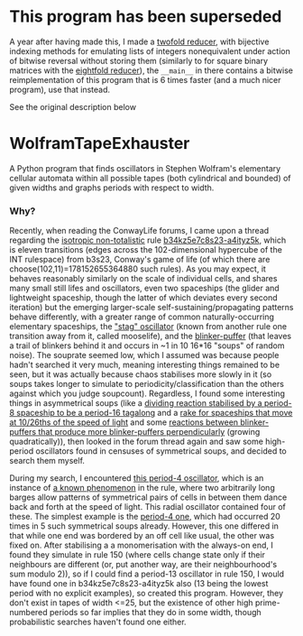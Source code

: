 # This program has been superseded
A year after having made this, I made a [twofold reducer](https://github.com/DroneBetter/ChessPieceVision/blob/main/twofold_reducer.py), with bijective indexing methods for emulating lists of integers nonequivalent under action of bitwise reversal without storing them (similarly to for square binary matrices with the [eightfold reducer](https://github.com/DroneBetter/ChessPieceVision/blob/main/eightfold_reducer.py)), the `__main__` in there contains a bitwise reimplementation of this program that is 6 times faster (and a much nicer program), use that instead.

See the original description below

# WolframTapeExhauster
A Python program that finds oscillators in Stephen Wolfram's elementary cellular automata within all possible tapes (both cylindrical and bounded) of given widths and graphs periods with respect to width.

### Why?

Recently, when reading the ConwayLife forums, I came upon a thread regarding the [isotropic non-totalistic](https://conwaylife.com/wiki/Isotropic_non-totalistic_cellular_automaton) rule [b34kz5e7c8s23-a4ityz5k](https://conwaylife.com/forums/viewtopic.php?f=11&t=4330), which is eleven transitions (edges across the 102-dimensional hypercube of the INT rulespace) from b3s23, Conway's game of life (of which there are choose(102,11)=178152655364880 such rules). As you may expect, it behaves reasonably similarly on the scale of individual cells, and shares many small still lifes and oscillators, even two spaceships (the glider and lightweight spaceship, though the latter of which deviates every second iteration) but the emerging larger-scale self-sustaining/propagating patterns behave differently, with a greater range of common naturally-occurring elementary spaceships, the ["stag" oscillator](https://catagolue.hatsya.com/object/xp3_3668663/b34kz5e7c8s23-a4ityz5k) (known from another rule one transition away from it, called mooselife), and the [blinker-puffer](https://catagolue.hatsya.com/object/yl18_1_3_87d145c476d14227bde70119797af30c/b34kz5e7c8s23-a4ityz5k) (that leaves a trail of blinkers behind it and occurs in ~1 in 10 16\*16 "soups" of random noise). The souprate seemed low, which I assumed was because people hadn't searched it very much, meaning interesting things remained to be seen, but it was actually because chaos stabilises more slowly in it (so soups takes longer to simulate to periodicity/classification than the others against which you judge soupcount). Regardless, I found some interesting things in asymmetrical soups (like a [dividing reaction stabilised by a period-8 spaceship to be a period-16 tagalong](https://catagolue.hatsya.com/object/xq16_e9bgzz79d6/b34kz5e7c8s23-a4ityz5k) and a [rake for spaceships that move at 10/26ths of the speed of light](https://catagolue.hatsya.com/object/yl1872_2_1171_9131d187da1d805154cb67f72d6241e9/b34kz5e7c8s23-a4ityz5k) and some [reactions between blinker-puffers that produce more blinker-puffers perpendicularly](https://catagolue.hatsya.com/object/zz_QUADRATIC/b34kz5e7c8s23-a4ityz5k) (growing quadratically)), then looked in the forum thread again and saw some high-period oscillators found in censuses of symmetrical soups, and decided to search them myself.

During my search, I encountered [this period-4 oscillator](https://catagolue.hatsya.com/object/xp4_g8gidrk4o0o4krdig8gz1169ba5210125ab9611zo8mpdlq4o0o4qldpm8oz0104bd2210122db401/b34kz5e7c8s23-a4ityz5k), which is an instance of [a known phenomenon](https://conwaylife.com/forums/viewtopic.php?f=11&t=4330#p90947) in the rule, where two arbitrarily long barges allow patterns of symmetrical pairs of cells in between them dance back and forth at the speed of light. This radial oscillator contained four of these. The simplest example is the [period-4 one](https://catagolue.hatsya.com/object/xp4_8ka56o8gzx2521/b34kz5e7c8s23-a4ityz5k), which had occurred 20 times in 5 such symmetrical soups already. However, this one differed in that while one end was bordered by an off cell like usual, the other was fixed on. After stabilising a a monomerisation with the always-on end, I found they simulate in rule 150 (where cells change state only if their neighbours are different (or, put another way, are their neighbourhood's sum modulo 2)), so if I could find a period-13 oscillator in rule 150, I would have found one in b34kz5e7c8s23-a4ityz5k also (13 being the lowest period with no explicit examples), so created this program. However, they don't exist in tapes of width <=25, but the existence of other high prime-numbered periods so far implies that they do in some width, though probabilistic searches haven't found one either.
